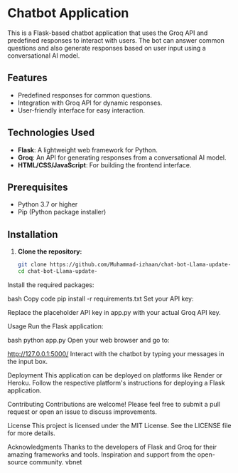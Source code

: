 # Chatbot Application

This is a Flask-based chatbot application that uses the Groq API and predefined responses to interact with users. The bot can answer common questions and also generate responses based on user input using a conversational AI model.

## Features

- Predefined responses for common questions.
- Integration with Groq API for dynamic responses.
- User-friendly interface for easy interaction.

## Technologies Used

- **Flask**: A lightweight web framework for Python.
- **Groq**: An API for generating responses from a conversational AI model.
- **HTML/CSS/JavaScript**: For building the frontend interface.

## Prerequisites

- Python 3.7 or higher
- Pip (Python package installer)

## Installation

1. **Clone the repository:**

   ```bash
   git clone https://github.com/Muhammad-izhaan/chat-bot-Llama-update-.git
   cd chat-bot-Llama-update-
Install the required packages:

bash
Copy code
pip install -r requirements.txt
Set your API key:

Replace the placeholder API key in app.py with your actual Groq API key.

Usage
Run the Flask application:

bash
python app.py
Open your web browser and go to:



http://127.0.0.1:5000/
Interact with the chatbot by typing your messages in the input box.

Deployment
This application can be deployed on platforms like Render or Heroku. Follow the respective platform's instructions for deploying a Flask application.

Contributing
Contributions are welcome! Please feel free to submit a pull request or open an issue to discuss improvements.

License
This project is licensed under the MIT License. See the LICENSE file for more details.

Acknowledgments
Thanks to the developers of Flask and Groq for their amazing frameworks and tools.
Inspiration and support from the open-source community.
vbnet




